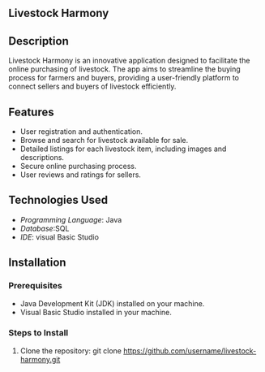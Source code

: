 ## Livestock Harmony

## Description
Livestock Harmony is an innovative application designed to facilitate the online purchasing of livestock. The app aims to streamline the buying process for farmers and buyers, providing a user-friendly platform to connect sellers and buyers of livestock efficiently.

## Features
- User registration and authentication.
- Browse and search for livestock available for sale.
- Detailed listings for each livestock item, including images and descriptions.
- Secure online purchasing process.
- User reviews and ratings for sellers.

## Technologies Used
- *Programming Language*: Java
- *Database*:SQL
- *IDE*: visual Basic Studio

## Installation

### Prerequisites
- Java Development Kit (JDK) installed on your machine.
- Visual Basic Studio installed in your machine.
  

### Steps to Install
1. Clone the repository:
 git clone https://github.com/username/livestock-harmony.git

